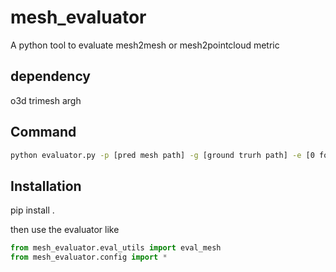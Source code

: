 # mesh_evaluator
A python tool to evaluate mesh2mesh or mesh2pointcloud metric
## dependency
o3d
trimesh
argh

## Command
```cmd
python evaluator.py -p [pred mesh path] -g [ground trurh path] -e [0 for mesh2mesh,1 for mesh2pc]
```
## Installation
pip install .

then use the evaluator like
```python
from mesh_evaluator.eval_utils import eval_mesh
from mesh_evaluator.config import *
```

